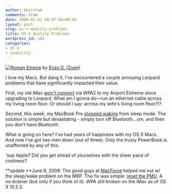 ```yaml
---
author: bburcham
comments: true
date: 2008-03-01 00:47:56+00:00
layout: post
slug: os-x-quality-problems
title: OS X Quality Problems
wordpress_id: 103
categories:
- OS X
- usability
---
```


[![Roman Empire](http://farm3.static.flickr.com/2253/2235810937_517ba7b8de_m.jpg)](http://www.flickr.com/photos/13898469@N00/2235810937/)
by [Enzo D.   (Zoen)](http://www.flickr.com/people/13898469@N00/)

I love my Macs. But dang it, I've encountered a couple annoying Leopard problems that have significantly impacted their value.

First, my old iMac [won't connect](http://discussions.apple.com/thread.jspa?messageID=6213751?) via WPA2 to my Airport Extreme since upgrading to Leopard. What am I gonna do—run an ethernet cable across my living room floor. Or should I say: across my wife's living room floor?!?

Second, this week, my MacBook Pro [stopped waking](http://www.macfixit.com/article.php?story=20080227122124501) from sleep mode. The solution is simple but devastating - simply turn off Bluetooth…um, and then you don't have Bluetooth.

What is going on here? I've had years of happiness with my OS X Macs. And now I've got two men down (out of three). Only the trusty PowerBook is unaffected by any of this.

'sup Apple? Did you get ahead of yourselves with the sheer pace of coolness?

**update **June 6, 2008: The good guys at [MacForce](http://www.macforce.com/) helped me out w/ the sleep/wake problem on the MBP. The fix was simple: [reset the PMU](http://support.apple.com/kb/HT1431?viewlocale=en_US). A no-brainer (but only if you think of it). WPA still broken on the iMac as of OS X 10.5.3.
